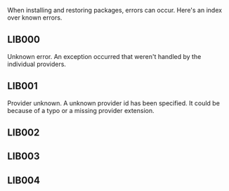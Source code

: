 When installing and restoring packages, errors can occur. Here's an index over known errors.

## LIB000
Unknown error. An exception occurred that weren't handled by the individual providers.

## LIB001
Provider unknown. A unknown provider id has been specified. It could be because of a typo or a missing provider extension.

## LIB002
## LIB003
## LIB004